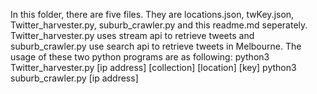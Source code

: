 In this folder, there are five files. They are locations.json, twKey.json, Twitter_harvester.py, suburb_crawler.py and this readme.md seperately. Twitter_harvester.py uses stream api to retrieve tweets and suburb_crawler.py use search api to retrieve tweets in Melbourne. The usage of these two python programs are as following:
python3 Twitter_harvester.py [ip address] [collection] [location] [key]
python3 suburb_crawler.py [ip address]
